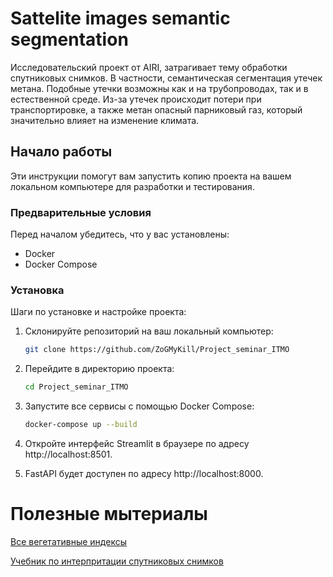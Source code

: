 # Sattelite images semantic segmentation

Исследовательский проект от AIRI, затрагивает тему обработки спутниковых снимков. В частности, семантическая сегментация утечек метана. Подобные утечки возможны как и на трубопроводах, так и в естественной среде. Из-за утечек происходит потери при транспортировке, а также метан опасный парниковый газ, который значительно влияет на изменение климата.

## Начало работы

Эти инструкции помогут вам запустить копию проекта на вашем локальном компьютере для разработки и тестирования.

### Предварительные условия

Перед началом убедитесь, что у вас установлены:

- Docker
- Docker Compose

### Установка

Шаги по установке и настройке проекта:

1. Склонируйте репозиторий на ваш локальный компьютер:
    ```bash
    git clone https://github.com/ZoGMyKill/Project_seminar_ITMO
    ```
2. Перейдите в директорию проекта:
    ```bash
    cd Project_seminar_ITMO
    ```
3. Запустите все сервисы с помощью Docker Compose:
    ```bash
    docker-compose up --build
    ```
4. Откройте интерфейс Streamlit в браузере по адресу http://localhost:8501.

5. FastAPI будет доступен по адресу http://localhost:8000.


# Полезные мытериалы

[Все вегетативные индексы](https://www.indexdatabase.de/db/i.php)

[Учебник по интерпритации спутниковых снимков](http://www.psu.ru/files/docs/science/books/uchebnie-posobiya/shikhov-gerasimov-ponomarchuk-perminova-tematicheskoe-deshifrovanie-i-interpretaciya-kosmicheskih-snimkov.pdf)
